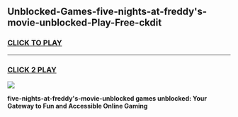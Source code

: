 
## Unblocked-Games-five-nights-at-freddy's-movie-unblocked-Play-Free-ckdit
<h3>
<a href="https://premium76.site?title=five-nights-at-freddy's-movie-unblocked&ref=21A">CLICK TO PLAY</a></h3>
<hr>

<h3>
<a href="https://premium76.site?title=five-nights-at-freddy's-movie-unblocked&ref=21A">CLICK 2 PLAY</a>
  
</h3>

<a href="https://premium76.site?title=five-nights-at-freddy's-movie-unblocked&ref=21A"><img src="https://clearcache.store/games.png"></a>


**five-nights-at-freddy's-movie-unblocked games unblocked: Your Gateway to Fun and Accessible Online Gaming**
